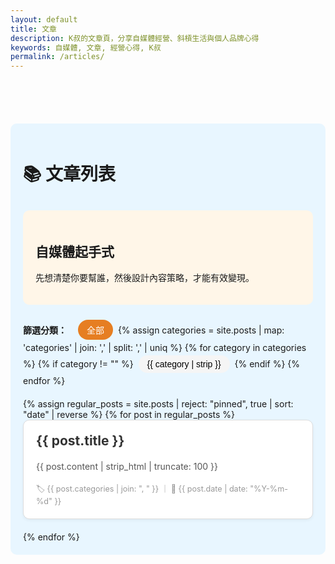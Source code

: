 ```yaml
---
layout: default
title: 文章
description: K叔的文章頁，分享自媒體經營、斜槓生活與個人品牌心得
keywords: 自媒體, 文章, 經營心得, K叔
permalink: /articles/
---
```


<!-- 導覽列間距 -->
<div style="height:70px;"></div>

<div class="card-section" style="background:#e8f6ff; padding:20px; border-radius:10px;">
  <h1>📚 文章列表</h1>

  <!-- 🔹 固定內容卡片 -->
<div class="card-section" style="margin-top:30px;">
  <div class="card" style="background:#fff6e8; padding:20px; border-radius:10px; margin-bottom:20px;">
    <h2>自媒體起手式</h2>
    <p>先想清楚你要幫誰，然後設計內容策略，才能有效變現。</p>
  </div>
</div>

  <!-- 🔹 分類篩選 -->
  <div id="category-menu" style="margin:20px 0;">
    <strong style="margin-right:10px;">篩選分類：</strong>
    <button onclick="filterCategory('all', this)" class="category-btn active">全部</button>
    {% assign categories = site.posts | map: 'categories' | join: ',' | split: ',' | uniq %}
    {% for category in categories %}
      {% if category != "" %}
      <button onclick="filterCategory('{{ category | strip }}', this)" class="category-btn">
        {{ category | strip }}
      </button>
      {% endif %}
    {% endfor %}
  </div>


  <!-- 🔹 一般文章 -->
  <div id="articles-list">
    {% assign regular_posts = site.posts | reject: "pinned", true | sort: "date" | reverse %}
    {% for post in regular_posts %}
    <div class="card" 
         data-category="{{ post.categories | join: ',' }}"
         style="border:1px solid #ddd; border-radius:10px; padding:20px; margin-bottom:20px; background:#fff; box-shadow:0 2px 5px rgba(0,0,0,0.05); transition: all 0.3s;">
      <h2 style="margin-top:0;">
        <a href="{{ post.url | relative_url }}" style="text-decoration:none; color:#333;">
          {{ post.title }}
        </a>
      </h2>
      <p style="color:#555; line-height:1.6;">
        {{ post.content | strip_html | truncate: 100 }}
      </p>
      <small style="color:#999; font-size:0.9em;">
        🏷️ {{ post.categories | join: ", " }} ｜ 📅 {{ post.date | date: "%Y-%m-%d" }}
      </small>
    </div>
    {% endfor %}
  </div>
</div>


<!-- 🔹 CSS 美化 -->
<style>
.category-btn {
  background: #f5f5f5;
  border: none;
  border-radius: 20px;
  padding: 6px 14px;
  margin: 4px;
  cursor: pointer;
  font-size: 14px;
  transition: all 0.2s;
}
.category-btn:hover {
  background: #ffeed9;
  color: #e67e22;
}
.category-btn.active {
  background: #e67e22;
  color: white;
}
.card:hover {
  transform: translateY(-3px);
  box-shadow:0 4px 10px rgba(0,0,0,0.1);
}
.pinned-card {
  border-width: 2px;
  background: #fffbea;
}
</style>

<!-- 🔹 JS 篩選功能 -->
<script>
function filterCategory(category, btn) {
  const cards = document.querySelectorAll("#pinned-articles .card, #articles-list .card");

  // 切換 active 狀態
  document.querySelectorAll("#category-menu .category-btn").forEach(b => b.classList.remove("active"));
  btn.classList.add("active");

  // 顯示/隱藏文章
  cards.forEach(card => {
    const cats = card.dataset.category.split(",");
    if (category === "all" || cats.includes(category)) {
      card.style.display = "block";
    } else {
      card.style.display = "none";
    }
  });
}
</script>

<!-- 🔹 JSON-LD 結構化資料 -->
<script type="application/ld+json">
{
  "@context": "https://schema.org",
  "@type": "BlogPosting",
  "headline": "{{ page.title }}",
  "author": {
    "@type": "Person",
    "name": "K叔｜不想上班的貓"
  },
  "publisher": {
    "@type": "Organization",
    "name": "RUNING_9to5"
  },
  "mainEntityOfPage": {
    "@type": "WebPage",
    "@id": "{{ page.url | relative_url }}"
  },
  "datePublished": "{{ page.date | date: "%Y-%m-%d" }}"
}
</script>
